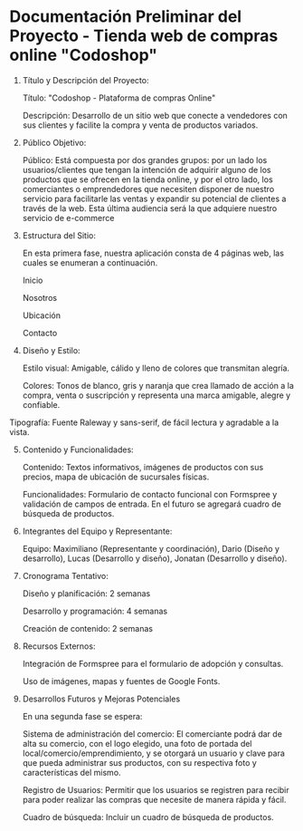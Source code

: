 # Documentación Preliminar del Proyecto - Tienda web de compras online "Codoshop"

1. Título y Descripción del Proyecto:

   Título: "Codoshop - Plataforma de compras Online"

	 Descripción: Desarrollo de un sitio web que conecte a vendedores con sus clientes y facilite la compra y venta de productos variados.

2. Público Objetivo:

   Público: Está compuesta por dos grandes grupos: por un lado los usuarios/clientes que tengan la intención de adquirir alguno de los productos que se ofrecen en la tienda online, y por el otro lado, los comerciantes o emprendedores que necesiten disponer de nuestro servicio para facilitarle las ventas y expandir su potencial de clientes a través de la web. Esta última audiencia será la que adquiere nuestro servicio de e-commerce

3. Estructura del Sitio:

   En esta primera fase, nuestra aplicación consta de 4 páginas web, las cuales se enumeran a continuación.

   Inicio

   Nosotros

   Ubicación

   Contacto

4. Diseño y Estilo:

   Estilo visual: Amigable, cálido y lleno de colores que transmitan alegría.

	 Colores: Tonos de blanco, gris y naranja que crea llamado de acción a la compra, venta o suscripción y representa una marca amigable, alegre y confiable.

  Tipografía: Fuente Raleway y sans-serif, de fácil lectura y agradable a la vista.
	
5. Contenido y Funcionalidades:

   Contenido: Textos informativos, imágenes de productos con sus precios, mapa de ubicación de sucursales físicas.

   Funcionalidades: Formulario de contacto funcional con Formspree y validación de campos de entrada. En el futuro se agregará cuadro de búsqueda de productos.
  
6. Integrantes del Equipo y Representante:

   Equipo: Maximiliano (Representante y coordinación), Dario (Diseño y desarrollo), Lucas (Desarrollo y diseño), Jonatan (Desarrollo y diseño).

7. Cronograma Tentativo:

   Diseño y planificación: 2 semanas

   Desarrollo y programación: 4 semanas

   Creación de contenido: 2 semanas

8. Recursos Externos:

   Integración de Formspree para el formulario de adopción y consultas.

   Uso de imágenes, mapas y fuentes de Google Fonts.

9. Desarrollos Futuros y Mejoras Potenciales

   En una segunda fase se espera:

   Sistema de administración del comercio: El comerciante podrá dar de alta su comercio, con el logo elegido, una foto de portada del local/comercio/emprendimiento, y se otorgará un usuario y clave para que pueda      administrar sus productos, con su respectiva foto y características del mismo.

   Registro de Usuarios: Permitir que los usuarios se registren para recibir para poder realizar las compras que necesite de manera rápida y fácil.

   Cuadro de búsqueda: Incluir un cuadro de búsqueda de productos.

